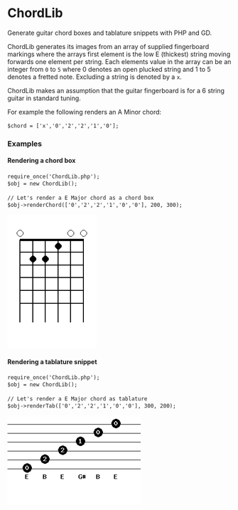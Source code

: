 # ChordLib
Generate guitar chord boxes and tablature snippets with PHP and GD.

ChordLib generates its images from an array of supplied fingerboard markings where the arrays first element is the low E (thickest) string moving forwards one element per string. Each elements value in the array can be an integer from `0` to `5` where 0 denotes an open plucked string and 1 to 5 denotes a fretted note. Excluding a string is denoted by a `x`. 

ChordLib makes an assumption that the guitar fingerboard is for a 6 string guitar in standard tuning.

For example the following renders an A Minor chord:

	$chord = ['x','0','2','2','1','0'];



### Examples

#### Rendering a chord box

	require_once('ChordLib.php');
	$obj = new ChordLib();

	// Let's render a E Major chord as a chord box
	$obj->renderChord(['0','2','2','1','0','0'], 200, 300);

![Chord](https://github.com/dnsimmons/chord-lib/blob/master/chord.png)

#### Rendering a tablature snippet

	require_once('ChordLib.php');
	$obj = new ChordLib();

	// Let's render a E Major chord as tablature
	$obj->renderTab(['0','2','2','1','0','0'], 300, 200);
	
![Tab](https://github.com/dnsimmons/chord-lib/blob/master/tab.png)
